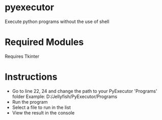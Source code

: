 # pyexecutor
Execute python programs without the use of shell
# Required Modules
Requires Tkinter
# Instructions
- Go to line 22, 24 and change the path to your PyExecutor 'Programs' folder
  Example: D:/Jellyfish/PyExecutor/Programs
- Run the program
- Select a file to run in the list
- View the result in the console
